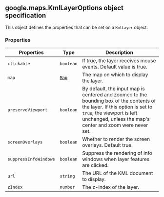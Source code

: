 <h2 id="KmlLayerOptions">
google.maps.KmlLayerOptions
object specification
</h2><p>This object defines the properties that can be set on a <code>KmlLayer</code> object.</p><h3>Properties</h3><table summary="interface KmlLayerOptions - Properties" width="100%">
<thead>
<tr><th>Properties</th>
<th>Type</th>
<th>Description</th>
</tr></thead>
<tbody>
<tr>
<td><code>clickable</code></td>
<td><code>boolean</code></td>
<td>If true, the layer receives mouse events. Default value is true.</td>
</tr>
<tr>
<td><code>map</code></td>
<td><code><a href="https://github.com/amenadiel/google-maps-documentation/blob/master/docs/google.maps.Map.md">Map</a></code></td>
<td>The map on which to display the layer.</td>
</tr>
<tr>
<td><code>preserveViewport</code></td>
<td><code>boolean</code></td>
<td>By default, the input map is centered and zoomed to the bounding box of the contents of the layer. If this option is set to <code>true</code>, the viewport is left unchanged, unless the map's center and zoom were never set.</td>
</tr>
<tr>
<td><code>screenOverlays</code></td>
<td><code>boolean</code></td>
<td>Whether to render the screen overlays. Default true.</td>
</tr>
<tr>
<td><code>suppressInfoWindows</code></td>
<td><code>boolean</code></td>
<td>Suppress the rendering of info windows when layer features are clicked.</td>
</tr>
<tr>
<td><code>url</code></td>
<td><code>string</code></td>
<td>The URL of the KML document to display.</td>
</tr>
<tr>
<td><code>zIndex</code></td>
<td><code>number</code></td>
<td>The z-index of the layer.</td>
</tr>
</tbody>
</table>